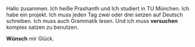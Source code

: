 Hallo zusammen. Ich heiße Prashanth und Ich studiert in TU München. Ich habe ein projekt. 
Ich muss jeden Tag zwei oder drei setzen auf Deutsch schreiben. 
Ich muss auch Grammatik lesen. Und ich muss __versuchen__ komplex satzen zu benutzen. 

__Wünsch__ mir Glück.

